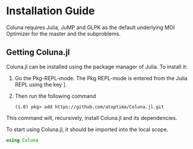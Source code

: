 # Installation Guide

Coluna requires Julia, JuMP and GLPK as the default underlying MOI Optimizer
for the master and the subproblems.

## Getting Coluna.jl

Coluna.jl can be installed using the package manager of Julia. To install
it:

1. Go the Pkg-REPL-mode. The Pkg REPL-mode is entered
   from the Julia REPL using the key ].

2. Then run the following command
   ```
   (1.0) pkg> add https://github.com/atoptima/Coluna.jl.git
   ```

This command will, recursively, install Coluna.jl and its dependencies.

To start using Coluna.jl, it should be imported into the local scope.

```julia
using Coluna
```

